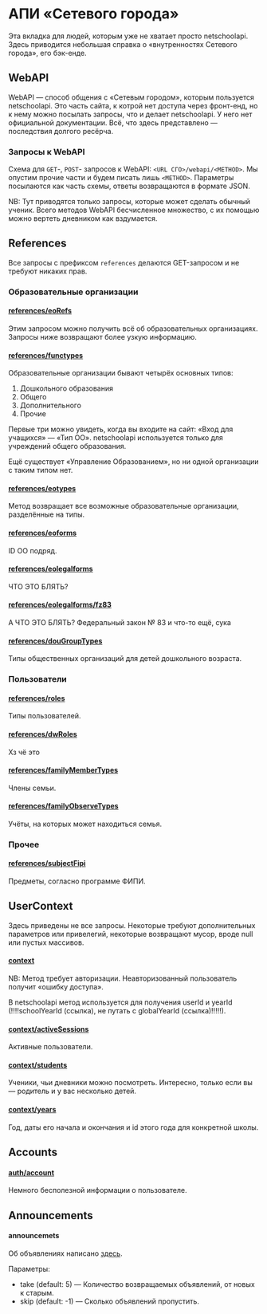 # АПИ «Сетевого города»

Эта вкладка для людей, которым уже не хватает просто netschoolapi. Здесь приводится небольшая справка о «внутренностях Сетевого города», его бэк-енде.

## WebAPI

WebAPI — способ общения с «Сетевым городом», которым пользуется netschoolapi. Это часть сайта, к котрой нет доступа через фронт-енд, но к нему можно посылать запросы, что и делает netschoolapi. У него нет официальной документации. Всё, что здесь представлено — последствия долгого ресёрча.

### Запросы к WebAPI

Схема для `GET`-, `POST`- запросов к WebAPI: `<URL СГО>/webapi/<METHOD>`. Мы опустим прочие части и будем писать лишь `<METHOD>`. Параметры посылаются как часть схемы, ответы возвращаются в формате JSON.

NB: Тут приводятся только запросы, которые может сделать обычный ученик. Всего методов WebAPI бесчисленное множество, с их помощью можно вертеть дневником как вздумается.

## References

Все запросы с префиксом `references` делаются GET-запросом и не требуют никаких прав.

### Образовательные организации

#### [references/eoRefs](responses/references/eoRefs.json)

Этим запросом можно получить всё об образовательных организациях. Запросы ниже возвращают более узкую информацию.

#### [references/functypes](responses/references/functypes.json)

Образовательные организации бывают четырёх основных типов:

1. Дошкольного образования
1. Общего
1. Дополнительного
1. Прочие

Первые три можно увидеть, когда вы входите на сайт: «Вход для учащихся» — «Тип ОО». netschoolapi используется только для учреждений общего образования.

Ещё существует «Управление Образованием», но ни одной организации с таким типом нет.

#### [references/eotypes](responses/references/eotypes.json)

Метод возвращает все возможные образовательные организации, разделённые на типы.

#### [references/eoforms](responses/references/eoforms.json)

ID ОО подряд.

#### [references/eolegalforms](responses/references/eolegalforms.json)

ЧТО ЭТО БЛЯТЬ?

#### [references/eolegalforms/fz83](responses/references/eolegalforms_fz83.json)

А ЧТО ЭТО БЛЯТЬ? Федеральный закон № 83 и что-то ещё, сука

#### [references/douGroupTypes](responses/references/dougrouptypes.json)

Типы общественных организаций для детей дошкольного возраста.


### Пользователи

#### [references/roles](responses/references/roles.json)

Типы пользователей.

#### [references/dwRoles](responses/references/dwRoles.json)

Хз чё это

#### [references/familyMemberTypes](responses/references/familyMemberTypes.json)

Члены семьи.

#### [references/familyObserveTypes](responses/references/familyObserveTypes.json)

Учёты, на которых может находиться семья.

### Прочее

#### [references/subjectFipi](responses/references/subjectFipi.json)

Предметы, согласно программе ФИПИ.

## UserContext

Здесь приведены не все запросы. Некоторые требуют дополнительных параметров или привелегий, некоторые возвращают мусор, вроде null или пустых массивов.

#### [context](responses/usercontext/context.json)

NB: Метод требует авторизации. Неавторизованный пользователь получит «ошибку доступа».

В netschoolapi метод используется для получения userId и yearId (!!!!schoolYearId (ссылка), не путать с globalYearId (ссылка)!!!!!).

#### [context/activeSessions](responses/usercontext/activeSessions.json)

Активные пользователи.

#### [context/students](responses/usercontext/students.json)

Ученики, чьи дневники можно посмотреть. Интересно, только если вы — родитель и у вас несколько детей.

#### [context/years](responses/usercontext/years.json)

Год, даты его начала и окончания и id этого года для конкретной школы.

## Accounts

#### [auth/account](responses/accounts/account.json)

Немного бесполезной информации о пользователе.

## Announcements

#### announcemets

Об объявлениях написано [здесь](/examples#_3).

Параметры:
- take (default: 5) — Количество возвращаемых объявлений, от новых к старым.
- skip (default: -1) — Сколько объявлений пропустить.
